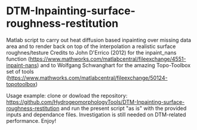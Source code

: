 # DTM-Inpainting-surface-roughness-restitution
Matlab script to carry out heat diffusion based inpainting over missing data area and to render back on top of the interpolation a realistic surface roughnes/testure
Credits to John D'Errico (2012) for the inpaint_nans function (https://www.mathworks.com/matlabcentral/fileexchange/4551-inpaint-nans) and to
Wolfgang Schwanghart for the amazing Topo-Toolbox set of tools (https://www.mathworks.com/matlabcentral/fileexchange/50124-topotoolbox)

Usage example: clone or dowload the repository: https://github.com/HydrogeomorphologyTools/DTM-Inpainting-surface-roughness-restitution 
and run the present script "as is" with the provided inputs and dependance files. Investigation is still needed on DTM-related performance.
Enjoy!